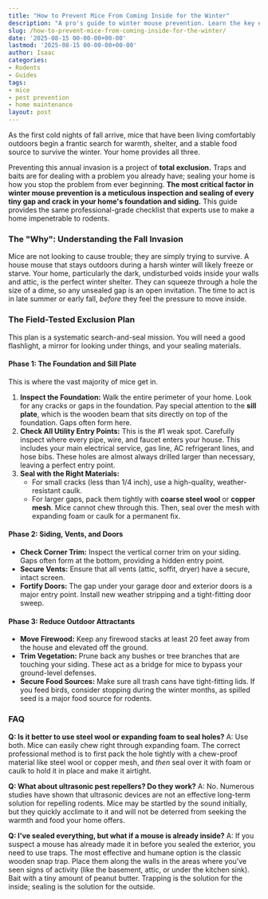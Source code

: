 ```yaml
---
title: "How to Prevent Mice From Coming Inside for the Winter"
description: "A pro's guide to winter mouse prevention. Learn the key entry points you must seal before the cold weather hits and the most effective methods to keep your home rodent-free."
slug: /how-to-prevent-mice-from-coming-inside-for-the-winter/
date: '2025-08-15 00-00-00+00-00'
lastmod: '2025-08-15 00-00-00+00-00'
author: Isaac
categories:
- Rodents
- Guides
tags:
- mice
- pest prevention
- home maintenance
layout: post
---
```

As the first cold nights of fall arrive, mice that have been living comfortably outdoors begin a frantic search for warmth, shelter, and a stable food source to survive the winter. Your home provides all three.

Preventing this annual invasion is a project of **total exclusion.** Traps and baits are for dealing with a problem you already have; sealing your home is how you stop the problem from ever beginning. **The most critical factor in winter mouse prevention is a meticulous inspection and sealing of every tiny gap and crack in your home's foundation and siding.** This guide provides the same professional-grade checklist that experts use to make a home impenetrable to rodents.

### The "Why": Understanding the Fall Invasion

Mice are not looking to cause trouble; they are simply trying to survive. A house mouse that stays outdoors during a harsh winter will likely freeze or starve. Your home, particularly the dark, undisturbed voids inside your walls and attic, is the perfect winter shelter. They can squeeze through a hole the size of a dime, so any unsealed gap is an open invitation. The time to act is in late summer or early fall, *before* they feel the pressure to move inside.

### The Field-Tested Exclusion Plan

This plan is a systematic search-and-seal mission. You will need a good flashlight, a mirror for looking under things, and your sealing materials.

#### Phase 1: The Foundation and Sill Plate

This is where the vast majority of mice get in.

1.  **Inspect the Foundation:** Walk the entire perimeter of your home. Look for any cracks or gaps in the foundation. Pay special attention to the **sill plate**, which is the wooden beam that sits directly on top of the foundation. Gaps often form here.
2.  **Check All Utility Entry Points:** This is the #1 weak spot. Carefully inspect where every pipe, wire, and faucet enters your house. This includes your main electrical service, gas line, AC refrigerant lines, and hose bibs. These holes are almost always drilled larger than necessary, leaving a perfect entry point.
3.  **Seal with the Right Materials:**
    *   For small cracks (less than 1/4 inch), use a high-quality, weather-resistant caulk.
    *   For larger gaps, pack them tightly with **coarse steel wool** or **copper mesh**. Mice cannot chew through this. Then, seal over the mesh with expanding foam or caulk for a permanent fix.

#### Phase 2: Siding, Vents, and Doors

*   **Check Corner Trim:** Inspect the vertical corner trim on your siding. Gaps often form at the bottom, providing a hidden entry point.
*   **Secure Vents:** Ensure that all vents (attic, soffit, dryer) have a secure, intact screen.
*   **Fortify Doors:** The gap under your garage door and exterior doors is a major entry point. Install new weather stripping and a tight-fitting door sweep.

#### Phase 3: Reduce Outdoor Attractants

*   **Move Firewood:** Keep any firewood stacks at least 20 feet away from the house and elevated off the ground.
*   **Trim Vegetation:** Prune back any bushes or tree branches that are touching your siding. These act as a bridge for mice to bypass your ground-level defenses.
*   **Secure Food Sources:** Make sure all trash cans have tight-fitting lids. If you feed birds, consider stopping during the winter months, as spilled seed is a major food source for rodents.

### FAQ

**Q: Is it better to use steel wool or expanding foam to seal holes?**
A: Use both. Mice can easily chew right through expanding foam. The correct professional method is to first pack the hole tightly with a chew-proof material like steel wool or copper mesh, and *then* seal over it with foam or caulk to hold it in place and make it airtight.

**Q: What about ultrasonic pest repellers? Do they work?**
A: No. Numerous studies have shown that ultrasonic devices are not an effective long-term solution for repelling rodents. Mice may be startled by the sound initially, but they quickly acclimate to it and will not be deterred from seeking the warmth and food your home offers.

**Q: I've sealed everything, but what if a mouse is already inside?**
A: If you suspect a mouse has already made it in before you sealed the exterior, you need to use traps. The most effective and humane option is the classic wooden snap trap. Place them along the walls in the areas where you've seen signs of activity (like the basement, attic, or under the kitchen sink). Bait with a tiny amount of peanut butter. Trapping is the solution for the inside; sealing is the solution for the outside.